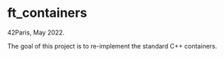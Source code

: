# ft_containers

42Paris, May 2022.

The goal of this project is to re-implement the standard C++ containers.
